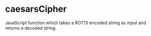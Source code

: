 # caesarsCipher
JavaScript function which takes a ROT13 encoded string as input and returns a decoded string.
